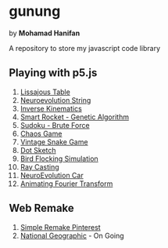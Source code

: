 # gunung

by **Mohamad Hanifan**

A repository to store my javascript code library

## Playing with p5.js

1. [Lissajous Table](https://hanifanm.github.io/p5js/1-lissajous-table)
2. [Neuroevolution String](https://hanifanm.github.io/p5js/2-neuroevolution-string)
3. [Inverse Kinematics](https://hanifanm.github.io/p5js/3-inverse-kinematics)
4. [Smart Rocket - Genetic Algorithm](https://hanifanm.github.io/p5js/4-smart-rocket)
5. [Sudoku - Brute Force](https://hanifanm.github.io/p5js/5-sudoku-brute-force)
6. [Chaos Game](https://hanifanm.github.io/p5js/6-chaos-game)
7. [Vintage Snake Game](https://hanifanm.github.io/p5js/7-snake-game)
8. [Dot Sketch](https://hanifanm.github.io/p5js/8-dot-sketch)
9. [Bird Flocking Simulation](https://hanifanm.github.io/p5js/9-bird-flocking-simulation)
10. [Ray Casting](https://hanifanm.github.io/p5js/10-ray-casting)
11. [NeuroEvolution Car](https://hanifanm.github.io/p5js/11-line-follower)
12. [Animating Fourier Transform](https://hanifanm.github.io/p5js/12-animating-fourier-transform)

## Web Remake

1. [Simple Remake Pinterest](https://hanifanm.github.io/web-remake/pinterest)
2. [National Geographic](https://hanifanm.github.io/web-remake/nationalgeographic) - On Going
<!-- 2. [Pokedex](https://hanifanm.github.io/web-remake/pokedex/out) -->